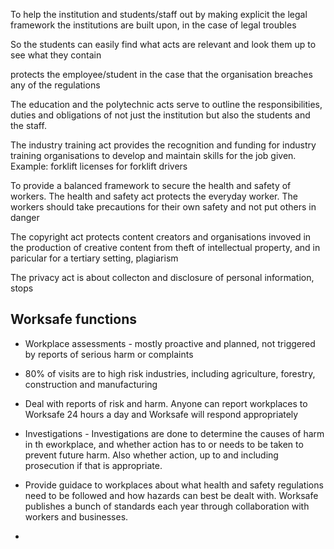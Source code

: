 To help the institution and students/staff out by making explicit the legal framework the institutions are built upon, in the case of legal troubles

So the students can easily find what acts are relevant and look them up to see what they contain

protects the employee/student in the case that the organisation breaches any of the regulations

The education and the polytechnic acts serve to outline the responsibilities, duties and obligations of not just the institution but also the students and the staff.

The industry training act provides the recognition and funding for industry training organisations to develop and maintain skills for the job given. Example: forklift licenses for forklift drivers

To provide a balanced framework to secure the health and safety of workers.
The health and safety act protects the everyday worker. The workers should take precautions for their own safety and not put others in danger

The copyright act protects content creators and organisations invoved in the production of creative content from theft of intellectual property, and in paricular for a tertiary setting, plagiarism

The privacy act is about collecton and disclosure of personal information, stops



## Worksafe functions

* Workplace assessments - mostly proactive and planned, not triggered by reports of serious harm or complaints
* 80% of visits are to high risk industries, including agriculture, forestry, construction and manufacturing
* Deal with reports of risk and harm. Anyone can report workplaces to Worksafe 24 hours a day and Worksafe will respond appropriately

* Investigations - Investigations are done to determine the causes of harm in th eworkplace, and whether action has to or needs to be taken to prevent future harm. Also whether action, up to and including prosecution if that is appropriate.
* Provide guidace to workplaces about what health and safety regulations need to be followed and how hazards can best be dealt with. Worksafe publishes a bunch of standards each year through collaboration with workers and businesses.
*
